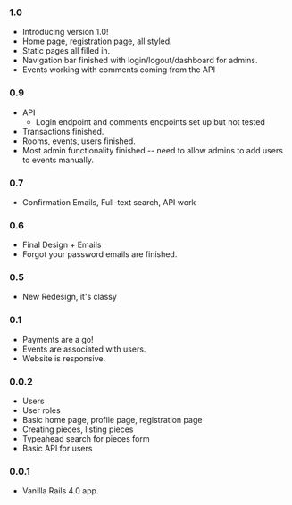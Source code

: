### 1.0

* Introducing version 1.0!
* Home page, registration page, all styled.
* Static pages all filled in.
* Navigation bar finished with login/logout/dashboard for admins.
* Events working with comments coming from the API

### 0.9

* API
  * Login endpoint and comments endpoints set up but not tested
* Transactions finished.
* Rooms, events, users finished.
* Most admin functionality finished -- need to allow admins to add users to events manually.

### 0.7

* Confirmation Emails, Full-text search, API work

### 0.6

* Final Design + Emails
* Forgot your password emails are finished.

### 0.5

* New Redesign, it's classy

### 0.1

* Payments are a go!
* Events are associated with users.
* Website is responsive.

### 0.0.2

* Users
* User roles
* Basic home page, profile page, registration page
* Creating pieces, listing pieces
* Typeahead search for pieces form
* Basic API for users

### 0.0.1

* Vanilla Rails 4.0 app.
